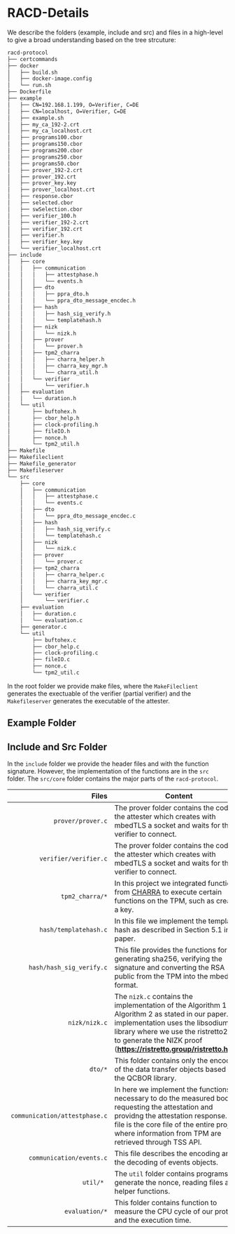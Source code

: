 # RACD-Details
We describe the folders (example, include and src) and files in a high-level to give a broad understanding based on the tree strcuture:
```md
racd-protocol
├── certcommands  
├── docker
│   ├── build.sh
│   ├── docker-image.config
│   └── run.sh
├── Dockerfile
├── example
│   ├── CN=192.168.1.199, O=Verifier, C=DE
│   ├── CN=localhost, O=Verifier, C=DE
│   ├── example.sh
│   ├── my_ca_192-2.crt
│   ├── my_ca_localhost.crt
│   ├── programs100.cbor
│   ├── programs150.cbor
│   ├── programs200.cbor
│   ├── programs250.cbor
│   ├── programs50.cbor
│   ├── prover_192-2.crt
│   ├── prover_192.crt
│   ├── prover_key.key
│   ├── prover_localhost.crt
│   ├── response.cbor
│   ├── selected.cbor
│   ├── swSelection.cbor
│   ├── verifier_100.h
│   ├── verifier_192-2.crt
│   ├── verifier_192.crt
│   ├── verifier.h
│   ├── verifier_key.key
│   └── verifier_localhost.crt
├── include
│   ├── core
│   │   ├── communication
│   │   │   ├── attestphase.h
│   │   │   └── events.h
│   │   ├── dto
│   │   │   ├── ppra_dto.h
│   │   │   └── ppra_dto_message_encdec.h
│   │   ├── hash
│   │   │   ├── hash_sig_verify.h
│   │   │   └── templatehash.h
│   │   ├── nizk
│   │   │   └── nizk.h
│   │   ├── prover
│   │   │   └── prover.h
│   │   ├── tpm2_charra
│   │   │   ├── charra_helper.h
│   │   │   ├── charra_key_mgr.h
│   │   │   └── charra_util.h
│   │   └── verifier
│   │       └── verifier.h
│   ├── evaluation
│   │   └── duration.h
│   └── util
│       ├── buftohex.h
│       ├── cbor_help.h
│       ├── clock-profiling.h
│       ├── fileIO.h
│       ├── nonce.h
│       └── tpm2_util.h
├── Makefile
├── Makefileclient
├── Makefile_generator
├── Makefileserver
└── src
    ├── core
    │   ├── communication
    │   │   ├── attestphase.c
    │   │   └── events.c
    │   ├── dto
    │   │   └── ppra_dto_message_encdec.c
    │   ├── hash
    │   │   ├── hash_sig_verify.c
    │   │   └── templatehash.c
    │   ├── nizk
    │   │   └── nizk.c
    │   ├── prover
    │   │   └── prover.c
    │   ├── tpm2_charra
    │   │   ├── charra_helper.c
    │   │   ├── charra_key_mgr.c
    │   │   └── charra_util.c
    │   └── verifier
    │       └── verifier.c
    ├── evaluation
    │   ├── duration.c
    │   └── evaluation.c
    ├── generator.c
    └── util
        ├── buftohex.c
        ├── cbor_help.c
        ├── clock-profiling.c
        ├── fileIO.c
        ├── nonce.c
        └── tpm2_util.c

```
In the root folder we provide make files, where the `MakeFileclient` generates the exectuable of the verifier (partial verifier) and the `Makefileserver` generates the executable of the attester.


## Example Folder
## Include and Src Folder
In the `include` folder we provide the header files and with the function signature. However, the implementation of the functions are in the `src` folder.
The `src/core` folder contains the major parts of the `racd-protocol`. 

| Files | Content |
| -----: | ------- |
| ```prover/prover.c``` | The prover folder contains the code of the attester which creates with mbedTLS a socket and waits for the verifier to connect. |
| ```verifier/verifier.c``` | The prover folder contains the code of the attester which creates with mbedTLS a socket and waits for the verifier to connect. |
| ```tpm2_charra/*``` | In this project we integrated functions from [CHARRA](https://github.com/Fraunhofer-SIT/charra) to execute certain functions on the TPM, such as creating a key. |
| ```hash/templatehash.c``` | In this file we implement the template hash as described in Section 5.1 in our paper. |
| ```hash/hash_sig_verify.c``` | This file provides the functions for generating sha256, verifying the signature and converting the RSA public from the TPM into the mbedTLS format. |
| ```nizk/nizk.c``` | The `nizk.c` contains the implementation of the Algorithm 1 and Algorithm 2 as stated in our paper. The implementation uses the libsodium library where we use the ristretto255 to generate the NIZK proof (**https://ristretto.group/ristretto.html**).|
| ```dto/*``` | This folder contains only the encoding of the data transfer objects based on the QCBOR library.|
| ```communication/attestphase.c ``` | In here we implement the functions necessary to do the measured boot, requesting the attestation and providng the attestation response. This file is the core file of the entire project, where information from TPM are retrieved through TSS API. |
| ``` communication/events.c``` | This file describes the encoding and the decoding of events objects.|
| ```util/* ```| The `util` folder contains programs to generate the nonce, reading files and helper functions.|
|``` evaluation/*```| This folder contains function to measure the CPU cycle of our protocol and the execution time.|

